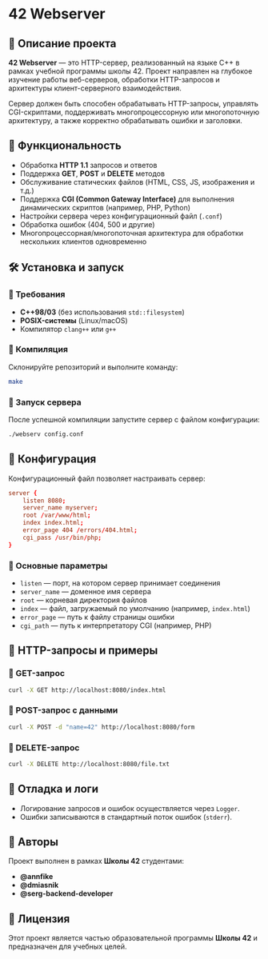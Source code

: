 # 42 Webserver

## 📌 Описание проекта
**42 Webserver** — это HTTP-сервер, реализованный на языке C++ в рамках учебной программы школы 42. Проект направлен на глубокое изучение работы веб-серверов, обработки HTTP-запросов и архитектуры клиент-серверного взаимодействия.

Сервер должен быть способен обрабатывать HTTP-запросы, управлять CGI-скриптами, поддерживать многопроцессорную или многопоточную архитектуру, а также корректно обрабатывать ошибки и заголовки.

## 🚀 Функциональность
- Обработка **HTTP 1.1** запросов и ответов
- Поддержка **GET**, **POST** и **DELETE** методов
- Обслуживание статических файлов (HTML, CSS, JS, изображения и т.д.)
- Поддержка **CGI (Common Gateway Interface)** для выполнения динамических скриптов (например, PHP, Python)
- Настройки сервера через конфигурационный файл (`.conf`)
- Обработка ошибок (404, 500 и другие)
- Многопроцессорная/многопоточная архитектура для обработки нескольких клиентов одновременно

## 🛠️ Установка и запуск
### 🔹 Требования
- **C++98/03** (без использования `std::filesystem`)
- **POSIX-системы** (Linux/macOS)
- Компилятор `clang++` или `g++`

### 🔹 Компиляция
Склонируйте репозиторий и выполните команду:
```sh
make
```

### 🔹 Запуск сервера
После успешной компиляции запустите сервер с файлом конфигурации:
```sh
./webserv config.conf
```

## 📄 Конфигурация
Конфигурационный файл позволяет настраивать сервер:
```conf
server {
    listen 8080;
    server_name myserver;
    root /var/www/html;
    index index.html;
    error_page 404 /errors/404.html;
    cgi_pass /usr/bin/php;
}
```
### 🔹 Основные параметры
- `listen` — порт, на котором сервер принимает соединения
- `server_name` — доменное имя сервера
- `root` — корневая директория файлов
- `index` — файл, загружаемый по умолчанию (например, `index.html`)
- `error_page` — путь к файлу страницы ошибки
- `cgi_path` — путь к интерпретатору CGI (например, PHP)

## 📜 HTTP-запросы и примеры
### 🔹 GET-запрос
```sh
curl -X GET http://localhost:8080/index.html
```

### 🔹 POST-запрос с данными
```sh
curl -X POST -d "name=42" http://localhost:8080/form
```

### 🔹 DELETE-запрос
```sh
curl -X DELETE http://localhost:8080/file.txt
```

## 🐞 Отладка и логи
- Логирование запросов и ошибок осуществляется через `Logger`.
- Ошибки записываются в стандартный поток ошибок (`stderr`).

## 👥 Авторы
Проект выполнен в рамках **Школы 42** студентами:
- **@annfike**
- **@dmiasnik**
- **@serg-backend-developer**

## 📌 Лицензия
Этот проект является частью образовательной программы **Школы 42** и предназначен для учебных целей.

